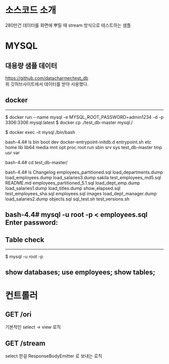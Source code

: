 # 소스코드 소개
280만건 데이터를 화면에 뿌릴 때 stream 방식으로 테스트하는 샘플  

# MYSQL
## 대용량 샘플 데이터
https://github.com/datacharmer/test_db  
위 깃허브사이트에서 데이터를 받아 사용했다.

## docker 
---
  $ docker run --name mysql -e MYSQL_ROOT_PASSWORD=admin1234 -d -p 3306:3306 mysql:latest
  $ docker cp ./test_db-master mysql:/

  $ docker exec -it mysql /bin/bash

  bash-4.4# ls
  bin  boot  dev  docker-entrypoint-initdb.d  entrypoint.sh  etc  home  lib  lib64  media  mnt  opt  proc  root  run  sbin  srv  sys  test_db-master  tmp  usr  var

  bash-4.4# cd test_db-master/

  bash-4.4# ls
  Changelog      employees_partitioned.sql      load_departments.dump   load_employees.dump  load_salaries3.dump  sakila            test_employees_md5.sql
  README.md      employees_partitioned_5.1.sql  load_dept_emp.dump      load_salaries1.dump  load_titles.dump     show_elapsed.sql  test_employees_sha.sql
  employees.sql  images                         load_dept_manager.dump  load_salaries2.dump  objects.sql          sql_test.sh       test_versions.sh

  bash-4.4# mysql -u root -p < employees.sql
  Enter password:
---

## Table check
---
  $ mysql -u root -p

  show databases; 
  use employees;
  show tables;
---

# 컨트롤러
## GET /ori
  기본적인 select -> view 로직
## GET /stream
  select 한걸 ResponseBodyEmitter 로 보내는 로직
